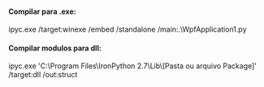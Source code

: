 <h4>Compilar para .exe:</h4>
  <p>ipyc.exe /target:winexe /embed /standalone /main:.\WpfApplication1.py</p>
  
<h4>Compilar modulos para dll:</h4>
  <p>ipyc.exe 'C:\Program Files\IronPython 2.7\Lib\[Pasta ou arquivo Package]' /target:dll /out:struct</p>
